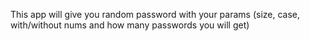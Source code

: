 This app will give you random password with your params (size, case, with/without nums and how many passwords you will get)
